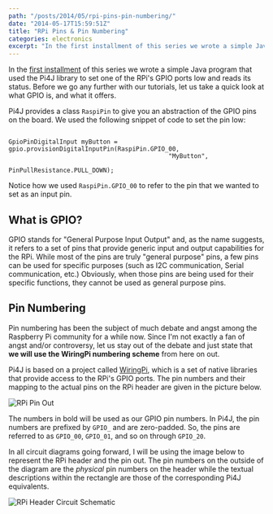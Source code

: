 ```yaml
---
path: "/posts/2014/05/rpi-pins-pin-numbering/"
date: "2014-05-17T15:59:51Z"
title: "RPi Pins & Pin Numbering"
categories: electronics
excerpt: "In the first installment of this series we wrote a simple Java program that used the Pi4J library t..."
---
```


<!--Test sentence to see if this fixes the damn link issue. Another test sentence. Another test sentence.-->

In the [first installment](/2014/05/11/raspberry-pi-and-pi4j-tutorial-1/) of this series we wrote a simple Java program that used the Pi4J library to set one of the RPi's GPIO ports low and reads its status. Before we go any further with our tutorials, let us take a quick look at what GPIO is, and what it offers.

Pi4J provides a class `RaspiPin` to give you an abstraction of the GPIO pins on the board. We used the following snippet of code to set the pin low:

```

GpioPinDigitalInput myButton = gpio.provisionDigitalInputPin(RaspiPin.GPIO_00, 
                                            "MyButton",
                                            PinPullResistance.PULL_DOWN);
```

Notice how we used `RaspiPin.GPIO_00` to refer to the pin that we wanted to set as an input pin.

## What is GPIO?

GPIO stands for "General Purpose Input Output" and, as the name suggests, it refers to a set of pins that provide generic input and output capabilities for the RPi. While most of the pins are truly "general purpose" pins, a few pins can be used for specific purposes (such as I2C communication, Serial communication, etc.) Obviously, when those pins are being used for their specific functions, they cannot be used as general purpose pins.

## Pin Numbering

Pin numbering has been the subject of much debate and angst among the Raspberry Pi community for a while now. Since I'm not exactly a fan of angst and/or controversy, let us stay out of the debate and just state that **we will use the WiringPi numbering scheme** from here on out.

Pi4J is based on a project called [WiringPi](http://www.wiringpi.com/), which is a set of native libraries that provide access to the RPi's GPIO ports. The pin numbers and their mapping to the actual pins on the RPi header are given in the picture below.

![RPi Pin Out](https://i2.wp.com/pi4j.com/images/p1header.png?w=1280)

The numbers in bold will be used as our GPIO pin numbers. In Pi4J, the pin numbers are prefixed by `GPIO_` and are zero-padded. So, the pins are referred to as `GPIO_00`, `GPIO_01`, and so on through `GPIO_20`.

In all circuit diagrams going forward, I will be using the image below to represent the RPi header and the pin out. The pin numbers on the outside of the diagram are the _physical_ pin numbers on the header while the textual descriptions within the rectangle are those of the corresponding Pi4J equivalents.

![RPi Header Circuit Schematic](http://calpilot.files.wordpress.com/2014/05/picobbler_wiringpi.png?w=1280)